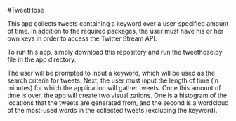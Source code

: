 #TweetHose

This app collects tweets containing a keyword over a user-specified amount of time. In addition to the required packages, the user must have his or her own keys in order to access the Twitter Stream API. 

To run this app, simply download this repository and run the tweethose.py file in the app directory. 

The user will be prompted to input a keyword, which will be used as the search criteria for tweets. Next, the user must input the length of time (in minutes) for which the application will gather tweets. Once this amount of time is over, the app will create two visualizations. One is a histogram of the locations that the tweets are generated from, and the second is a wordcloud of the most-used words in the collected tweets (excluding the keyword). 
